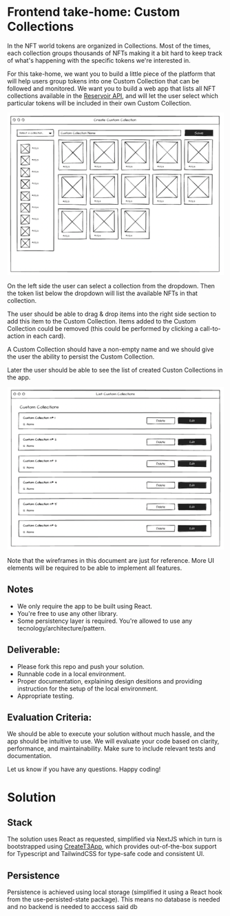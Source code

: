 # Frontend take-home: Custom Collections

In the NFT world tokens are organized in Collections. Most of the times, each collection groups thousands of NFTs making it a bit hard to keep track of what's happening with the specific tokens we're interested in.

For this take-home, we want you to build a little piece of the platform that will help users group tokens into one Custom Collection that can be followed and monitored. We want you to build a web app that lists all NFT collections available in the [Reservoir API](https://docs.reservoir.tools/reference), and will let the user select which particular tokens will be included in their own Custom Collection.

![](create-custom-collection.png)

On the left side the user can select a collection from the dropdown. Then the token list below the dropdown will list the available NFTs in that collection.

The user should be able to drag & drop items into the right side section to add this item to the Custom Collection. Items added to the Custom Collection could be removed (this could be performed by clicking a call-to-action in each card).

A Custom Collection should have a non-empty name and we should give the user the ability to persist the Custom Collection.

Later the user should be able to see the list of created Custon Collections in the app.

![](custom-collection-list.png)

Note that the wireframes in this document are just for reference. More UI elements will be required to be able to implement all features.

## Notes

- We only require the app to be built using React.
- You're free to use any other library.
- Some persistency layer is required. You're allowed to use any tecnology/architecture/pattern.

## Deliverable:

- Please fork this repo and push your solution.
- Runnable code in a local environment.
- Proper documentation, explaining design desitions and providing instruction for the setup of the local environment.
- Appropriate testing.

## Evaluation Criteria:

We should be able to execute your solution without much hassle, and the app should be intuitive to use. We will evaluate your code based on clarity, performance, and maintainability. Make sure to include relevant tests and documentation.

Let us know if you have any questions. Happy coding!

# Solution

## Stack

The solution uses React as requested, simplified via NextJS which in turn is bootstrapped using [CreateT3App](https://create.t3.gg), which provides out-of-the-box support for Typescript and TailwindCSS for type-safe code and consistent UI.

## Persistence

Persistence is achieved using local storage (simplified it using a React hook from the use-persisted-state package). This means no database is needed and no backend is needed to acccess said db
